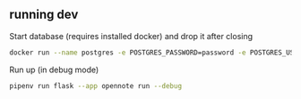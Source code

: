## running dev

Start database (requires installed docker) and drop it after closing

```bash
docker run --name postgres -e POSTGRES_PASSWORD=password -e POSTGRES_USER=user -p 5432:5432 --rm postgres
```

Run up (in debug mode)

```bash
pipenv run flask --app opennote run --debug
```
